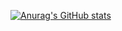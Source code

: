 
[![Anurag's GitHub stats](https://github-readme-stats.vercel.app/api?username=ImedZnd)](https://github.com/anuraghazra/github-readme-stats)
